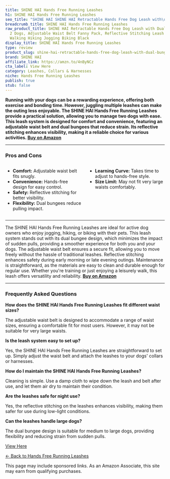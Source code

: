 ```yaml
---
title: SHINE HAI Hands Free Running Leashes
h1: SHINE HAI Hands Free Running Leashes
seo_title: "SHINE HAI SHINE HAI Retractable Hands Free Dog Leash with\u2026"
breadcrumb_title: SHINE HAI Hands Free Running Leashes
raw_product_title: SHINE HAI Retractable Hands Free Dog Leash with Dual Bungees for
  2 Dogs, Adjustable Waist Belt Fanny Pack, Reflective Stitching Leash for Running
  Walking Hiking Jogging Biking Black
display_title: SHINE HAI Hands Free Running Leashes
type: review
product_slug: shine-hai-retractable-hands-free-dog-leash-with-dual-bungees-for-2-dogs-44eef2e6
brand: SHINE HAI
affiliate_link: https://amzn.to/4nByNCz
cta_label: View Here
category: Leashes, Collars & Harnesses
niche: Hands Free Running Leashes
publish: true
stub: false
---
```


<div id="intro" class="full-width">
  <p><strong>Running with your dogs can be a rewarding experience, offering both exercise and bonding time. However, juggling multiple leashes can make the outing less enjoyable. The SHINE HAI Hands Free Running Leashes provide a practical solution, allowing you to manage two dogs with ease. This leash system is designed for comfort and convenience, featuring an adjustable waist belt and dual bungees that reduce strain. Its reflective stitching enhances visibility, making it a reliable choice for various activities. <a href="https://amzn.to/4nByNCz" rel="nofollow sponsored noopener" target="_blank"><strong>Buy on Amazon</strong></a></strong></p>
</div>

<hr />
<h3 id="pros-cons">Pros and Cons</h3>
<div class="pc-grid" style="display:grid;grid-template-columns:1fr 1fr;gap:16px;">
  <ul>
    <li><strong>Comfort:</strong> Adjustable waist belt fits snugly.</li>
    <li><strong>Convenience:</strong> Hands-free design for easy control.</li>
    <li><strong>Safety:</strong> Reflective stitching for better visibility.</li>
    <li><strong>Flexibility:</strong> Dual bungees reduce pulling impact.</li>
  </ul>
  <ul>
    <li><strong>Learning Curve:</strong> Takes time to adjust to hands-free style.</li>
    <li><strong>Size Limit:</strong> May not fit very large waists comfortably.</li>
  </ul>
</div>
<hr />

<div class="full-width">
  <p>The SHINE HAI Hands Free Running Leashes are ideal for active dog owners who enjoy jogging, hiking, or biking with their pets. This leash system stands out with its dual bungee design, which minimizes the impact of sudden pulls, providing a smoother experience for both you and your dogs. The adjustable waist belt ensures a secure fit, allowing you to move freely without the hassle of traditional leashes. Reflective stitching enhances safety during early morning or late evening outings. Maintenance is straightforward, as the materials are easy to clean and durable enough for regular use. Whether you're training or just enjoying a leisurely walk, this leash offers versatility and reliability. <a href="https://amzn.to/4nByNCz" rel="nofollow sponsored noopener" target="_blank"><strong>Buy on Amazon</strong></a></p>
</div>

<hr />
<h3 id="faqs">Frequently Asked Questions</h3>

<p><strong>How does the SHINE HAI Hands Free Running Leashes fit different waist sizes?</strong></p>
<p>The adjustable waist belt is designed to accommodate a range of waist sizes, ensuring a comfortable fit for most users. However, it may not be suitable for very large waists.</p>

<p><strong>Is the leash system easy to set up?</strong></p>
<p>Yes, the SHINE HAI Hands Free Running Leashes are straightforward to set up. Simply adjust the waist belt and attach the leashes to your dogs' collars or harnesses.</p>

<p><strong>How do I maintain the SHINE HAI Hands Free Running Leashes?</strong></p>
<p>Cleaning is simple. Use a damp cloth to wipe down the leash and belt after use, and let them air dry to maintain their condition.</p>

<p><strong>Are the leashes safe for night use?</strong></p>
<p>Yes, the reflective stitching on the leashes enhances visibility, making them safer for use during low-light conditions.</p>

<p><strong>Can the leashes handle large dogs?</strong></p>
<p>The dual bungee design is suitable for medium to large dogs, providing flexibility and reducing strain from sudden pulls.</p>
<p><a class="btn" href="https://amzn.to/4nByNCz" target="_blank" rel="nofollow sponsored noopener">View Here</a></p>
<p><a href="/roundups/leashes-collars-harnesses/hands-free-running-leashes/">← Back to Hands Free Running Leashes</a></p>
<aside class="disclosure">This page may include sponsored links. As an Amazon Associate, this site may earn from qualifying purchases.</aside>
